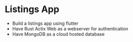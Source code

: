 # Listings App
- Build a listings app using flutter
- Have Rust Actix Web as a webserver for authentication
- Have MongoDB as a cloud hosted database 
